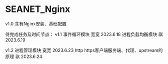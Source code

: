 # SEANET_Nginx

v1.0 含有Nginx安装、基础配置

待完成任务及时间节点：
v1.1
事件循环模块   宽宽    2023.6.18
进程负载均衡模块    祺    2023.6.19


v1.2
进程管理模块   宽宽    2023.6.23
http https客户端服务端、代理、upstream的原理    祺    2023.6.24
